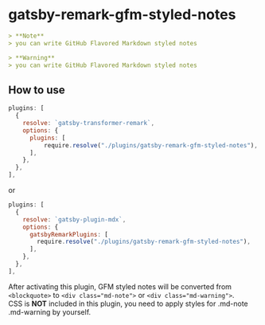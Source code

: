 # gatsby-remark-gfm-styled-notes

```markdown
> **Note**
> you can write GitHub Flavored Markdown styled notes 
```

```markdown
> **Warning**
> you can write GitHub Flavored Markdown styled notes 
```

## How to use
```js:gatsby-config.js
plugins: [
  {
    resolve: `gatsby-transformer-remark`,
    options: {
      plugins: [
          require.resolve("./plugins/gatsby-remark-gfm-styled-notes"),
      ],
    },
  },
],
```
or
```js:gatsby-config.js
plugins: [
  {
    resolve: `gatsby-plugin-mdx`,
    options: {
      gatsbyRemarkPlugins: [
        require.resolve("./plugins/gatsby-remark-gfm-styled-notes"),
      ],
    },
  },
],
```

After activating this plugin, GFM styled notes will be converted from `<blockquote>` to `<div class="md-note">` or `<div class="md-warning">`.  
CSS is **NOT** included in this plugin, you need to apply styles for .md-note .md-warning by yourself.